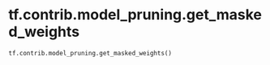 <div itemscope itemtype="http://developers.google.com/ReferenceObject">
<meta itemprop="name" content="tf.contrib.model_pruning.get_masked_weights" />
<meta itemprop="path" content="Stable" />
</div>

# tf.contrib.model_pruning.get_masked_weights

``` python
tf.contrib.model_pruning.get_masked_weights()
```

